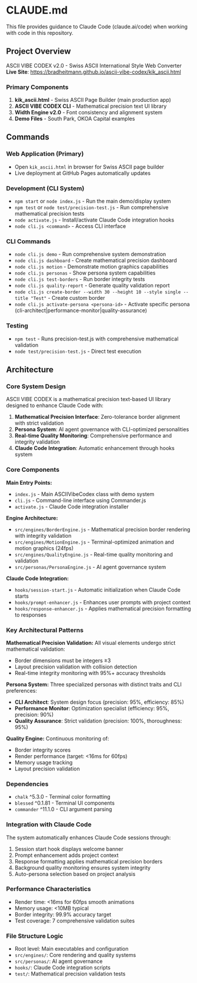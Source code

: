# CLAUDE.md

This file provides guidance to Claude Code (claude.ai/code) when working with code in this repository.

## Project Overview

ASCII VIBE CODEX v2.0 - Swiss ASCII International Style Web Converter
**Live Site**: https://bradheitmann.github.io/ascii-vibe-codex/kik_ascii.html

### Primary Components
1. **kik_ascii.html** - Swiss ASCII Page Builder (main production app)
2. **ASCII VIBE CODEX CLI** - Mathematical precision text UI library 
3. **Width Engine v2.0** - Font consistency and alignment system
4. **Demo Files** - South Park, OKOA Capital examples

## Commands

### Web Application (Primary)
- Open `kik_ascii.html` in browser for Swiss ASCII page builder
- Live deployment at GitHub Pages automatically updates

### Development (CLI System)
- `npm start` or `node index.js` - Run the main demo/display system
- `npm test` or `node test/precision-test.js` - Run comprehensive mathematical precision tests
- `node activate.js` - Install/activate Claude Code integration hooks
- `node cli.js <command>` - Access CLI interface

### CLI Commands
- `node cli.js demo` - Run comprehensive system demonstration
- `node cli.js dashboard` - Create mathematical precision dashboard
- `node cli.js motion` - Demonstrate motion graphics capabilities
- `node cli.js personas` - Show persona system capabilities
- `node cli.js test-borders` - Run border integrity tests
- `node cli.js quality-report` - Generate quality validation report
- `node cli.js create-border --width 30 --height 10 --style single --title "Test"` - Create custom border
- `node cli.js activate-persona <persona-id>` - Activate specific persona (cli-architect|performance-monitor|quality-assurance)

### Testing
- `npm test` - Runs precision-test.js with comprehensive mathematical validation
- `node test/precision-test.js` - Direct test execution

## Architecture

### Core System Design
ASCII VIBE CODEX is a mathematical precision text-based UI library designed to enhance Claude Code with:

1. **Mathematical Precision Interface**: Zero-tolerance border alignment with strict validation
2. **Persona System**: AI agent governance with CLI-optimized personalities
3. **Real-time Quality Monitoring**: Comprehensive performance and integrity validation
4. **Claude Code Integration**: Automatic enhancement through hooks system

### Core Components

**Main Entry Points:**
- `index.js` - Main ASCIIVibeCodex class with demo system
- `cli.js` - Command-line interface using Commander.js
- `activate.js` - Claude Code integration installer

**Engine Architecture:**
- `src/engines/BorderEngine.js` - Mathematical precision border rendering with integrity validation
- `src/engines/MotionEngine.js` - Terminal-optimized animation and motion graphics (24fps)
- `src/engines/QualityEngine.js` - Real-time quality monitoring and validation
- `src/personas/PersonaEngine.js` - AI agent governance system

**Claude Code Integration:**
- `hooks/session-start.js` - Automatic initialization when Claude Code starts
- `hooks/prompt-enhancer.js` - Enhances user prompts with project context
- `hooks/response-enhancer.js` - Applies mathematical precision formatting to responses

### Key Architectural Patterns

**Mathematical Precision Validation:**
All visual elements undergo strict mathematical validation:
- Border dimensions must be integers ≥3
- Layout precision validation with collision detection  
- Real-time integrity monitoring with 95%+ accuracy thresholds

**Persona System:**
Three specialized personas with distinct traits and CLI preferences:
- **CLI Architect**: System design focus (precision: 95%, efficiency: 85%)
- **Performance Monitor**: Optimization specialist (efficiency: 95%, precision: 90%)
- **Quality Assurance**: Strict validation (precision: 100%, thoroughness: 95%)

**Quality Engine:**
Continuous monitoring of:
- Border integrity scores
- Render performance (target: <16ms for 60fps)
- Memory usage tracking
- Layout precision validation

### Dependencies
- `chalk` ^5.3.0 - Terminal color formatting
- `blessed` ^0.1.81 - Terminal UI components
- `commander` ^11.1.0 - CLI argument parsing

### Integration with Claude Code
The system automatically enhances Claude Code sessions through:
1. Session start hook displays welcome banner
2. Prompt enhancement adds project context
3. Response formatting applies mathematical precision borders
4. Background quality monitoring ensures system integrity
5. Auto-persona selection based on project analysis

### Performance Characteristics
- Render time: <16ms for 60fps smooth animations
- Memory usage: <10MB typical
- Border integrity: 99.9% accuracy target
- Test coverage: 7 comprehensive validation suites

### File Structure Logic
- Root level: Main executables and configuration
- `src/engines/`: Core rendering and quality systems
- `src/personas/`: AI agent governance
- `hooks/`: Claude Code integration scripts
- `test/`: Mathematical precision validation tests